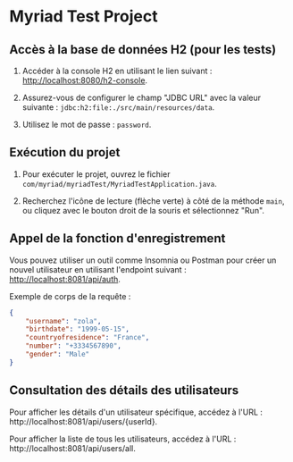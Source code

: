 # Myriad Test Project

## Accès à la base de données H2 (pour les tests)

1. Accéder à la console H2 en utilisant le lien suivant : [http://localhost:8080/h2-console](http://localhost:8080/h2-console).

2. Assurez-vous de configurer le champ "JDBC URL" avec la valeur suivante : `jdbc:h2:file:./src/main/resources/data`.

3. Utilisez le mot de passe : `password`.

## Exécution du projet

1. Pour exécuter le projet, ouvrez le fichier `com/myriad/myriadTest/MyriadTestApplication.java`.

2. Recherchez l'icône de lecture (flèche verte) à côté de la méthode `main`, ou cliquez avec le bouton droit de la souris et sélectionnez "Run".

## Appel de la fonction d'enregistrement

Vous pouvez utiliser un outil comme Insomnia ou Postman pour créer un nouvel utilisateur en utilisant l'endpoint suivant : [http://localhost:8081/api/auth](http://localhost:8081/api/auth).

Exemple de corps de la requête :

```json
{
    "username": "zola",
    "birthdate": "1999-05-15",
    "countryofresidence": "France",
    "number": "+3334567890",
    "gender": "Male"
}
```
## Consultation des détails des utilisateurs

Pour afficher les détails d'un utilisateur spécifique, accédez à l'URL : http://localhost:8081/api/users/{userId}.

Pour afficher la liste de tous les utilisateurs, accédez à l'URL : http://localhost:8081/api/users/all.